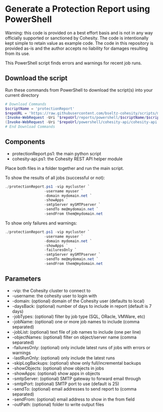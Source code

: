 # Generate a Protection Report using PowerShell

Warning: this code is provided on a best effort basis and is not in any way officially supported or sanctioned by Cohesity. The code is intentionally kept simple to retain value as example code. The code in this repository is provided as-is and the author accepts no liability for damages resulting from its use.

This PowerShell script finds errors and warnings for recent job runs.

## Download the script

Run these commands from PowerShell to download the script(s) into your current directory

```powershell
# Download Commands
$scriptName = 'protectionReport'
$repoURL = 'https://raw.githubusercontent.com/bseltz-cohesity/scripts/master'
(Invoke-WebRequest -Uri "$repoUrl/reports/powershell/$scriptName/$scriptName.ps1").content | Out-File "$scriptName.ps1"; (Get-Content "$scriptName.ps1") | Set-Content "$scriptName.ps1"
(Invoke-WebRequest -Uri "$repoUrl/powershell/cohesity-api/cohesity-api.ps1").content | Out-File cohesity-api.ps1; (Get-Content cohesity-api.ps1) | Set-Content cohesity-api.ps1
# End Download Commands
```

## Components

* protectionReport.ps1: the main python script
* cohesity-api.ps1: the Cohesity REST API helper module

Place both files in a folder together and run the main script.

To show the results of all jobs (successful or not):

```powershell
./protectionReport.ps1 -vip mycluster `
                  -username myuser `
                  -domain mydomain.net `
                  -showApps `
                  -smtpServer mySMTPserver `
                  -sendTo me@mydomain.net `
                  -sendFrom them@mydomain.net
```

To show only failures and warnings:

```powershell
./protectionReport.ps1 -vip mycluster `
                  -username myuser `
                  -domain mydomain.net `
                  -showApps `
                  -failuresOnly `
                  -smtpServer mySMTPserver `
                  -sendTo me@mydomain.net `
                  -sendFrom them@mydomain.net
```

## Parameters

* -vip: the Cohesity cluster to connect to
* -username: the cohesity user to login with
* -domain: (optional) domain of the Cohesity user (defaults to local)
* -daysBack: (optional) number of days to include in report (default is 7 days)
* -jobTypes: (optional) filter by job type (SQL, ORacle, VMWare, etc)
* -jobName: (optional) one or more job names to include (comma separated)
* -jobList: (optional) text file of job names to include (one per line)
* -objectNames: (optional) filter on object/server name (comma separated)
* -failuresOnly: (optional) only include latest runs of jobs with errors or warnings
* -lastRunOnly: (optional) only include the latest runs
* -skipLogBackups: (optional) show only full/incremental backups
* -showObjects: (optional) show objects in jobs
* -showApps: (optional) show apps in objects
* -smtpServer: (optional) SMTP gateway to forward email through
* -smtpPort: (optional) SMTP port to use (default is 25)
* -sendTo: (optional) email addresses to send report to (comma separated)
* -sendFrom: (optional) email address to show in the from field
* -outPath: (optional) folder to write output files
